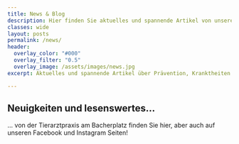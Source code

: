 ```yaml
---
title: News & Blog
description: Hier finden Sie aktuelles und spannende Artikel von unserem Tierarzt Team!
classes: wide
layout: posts
permalink: /news/
header:
  overlay_color: "#000"
  overlay_filter: "0.5"
  overlay_image: /assets/images/news.jpg
excerpt: Aktuelles und spannende Artikel über Prävention, Kranktheiten und Therapien

---
```


## Neuigkeiten und lesenswertes...
... von der Tierarztpraxis am Bacherplatz finden Sie hier, aber auch auf unseren Facebook und Instagram Seiten!

